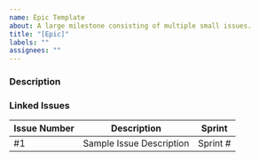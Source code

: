 ```yaml
---
name: Epic Template
about: A large milestone consisting of multiple small issues.
title: "[Epic]"
labels: ""
assignees: ""
---
```


### Description

### Linked Issues

| Issue Number | Description              | Sprint   |
| ------------ | ------------------------ | -------- |
| #1           | Sample Issue Description | Sprint # |
